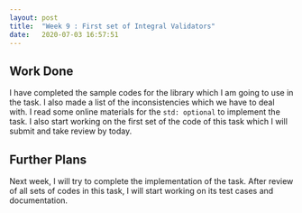 ```yaml
---
layout: post
title:  "Week 9 : First set of Integral Validators"
date:   2020-07-03 16:57:51
---
```


## Work Done
I have completed the sample codes for the library which I am going to use in the task. I also made a list of the inconsistencies which we have to deal with. I read some online materials for the `std: optional` to implement the task. I also start working on the first set of the code of this task which I will submit and take review by today.

## Further Plans
Next week, I will try to complete the implementation of the task. After review of all sets of codes in this task, I will start working on its test cases and documentation.

